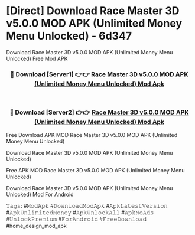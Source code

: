 # [Direct] Download Race Master 3D v5.0.0 MOD APK (Unlimited Money Menu Unlocked) - 6d347
Download Race Master 3D v5.0.0 MOD APK (Unlimited Money Menu Unlocked) Free Mod APK

<div align="center">
<h3>🔴 Download [Server1] 👉👉 <a href="https://apk-comot.site?title=Race_Master_3D_v5.0.0_MOD_APK_(Unlimited_Money_Menu_Unlocked)">Race Master 3D v5.0.0 MOD APK (Unlimited Money Menu Unlocked) Mod Apk</a></h3><br>

<h3>🔴 Download [Server2] 👉👉 <a href="https://apk-comot.site?title=Race_Master_3D_v5.0.0_MOD_APK_(Unlimited_Money_Menu_Unlocked)">Race Master 3D v5.0.0 MOD APK (Unlimited Money Menu Unlocked) Mod Apk</a></h3>
</div>


Free Download APK MOD Race Master 3D v5.0.0 MOD APK (Unlimited Money Menu Unlocked)

Download Race Master 3D v5.0.0 MOD APK (Unlimited Money Menu Unlocked) 

Free APK MOD Race Master 3D v5.0.0 MOD APK (Unlimited Money Menu Unlocked) 

Download Race Master 3D v5.0.0 MOD APK (Unlimited Money Menu Unlocked) Mod For Android

𝚃𝚊𝚐𝚜: #𝙼𝚘𝚍𝙰𝚙𝚔 #𝙳𝚘𝚠𝚗𝚕𝚘𝚊𝚍𝙼𝚘𝚍𝙰𝚙𝚔 #𝙰𝚙𝚔𝙻𝚊𝚝𝚎𝚜𝚝𝚅𝚎𝚛𝚜𝚒𝚘𝚗 #𝙰𝚙𝚔𝚄𝚗𝚕𝚒𝚖𝚒𝚝𝚎𝚍𝙼𝚘𝚗𝚎𝚢 #𝙰𝚙𝚔𝚄𝚗𝚕𝚘𝚌𝚔𝙰𝚕𝚕 #𝙰𝚙𝚔𝙽𝚘𝙰𝚍𝚜 #𝚄𝚗𝚕𝚘𝚌𝚔𝙿𝚛𝚎𝚖𝚒𝚞𝚖 #𝙵𝚘𝚛𝙰𝚗𝚍𝚛𝚘𝚒𝚍 #𝙵𝚛𝚎𝚎𝙳𝚘𝚠𝚗𝚕𝚘𝚊𝚍 #home_design_mod_apk
